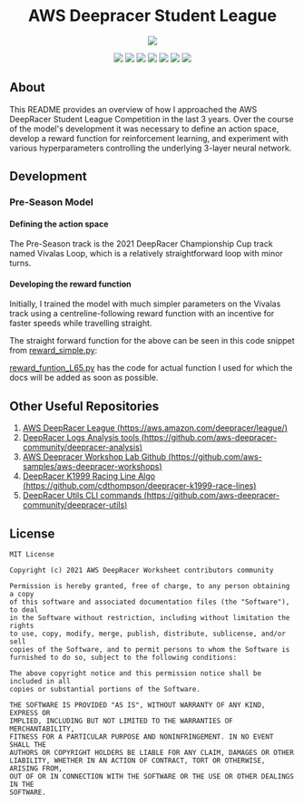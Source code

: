 <h1 align = center>AWS Deepracer Student League</h1>
<p align = center>
  <img src="https://miro.medium.com/max/1400/1*vYUuQ7LJlWAaiAYShMKmPw.png">
</p>
<p align = center>
  <img src="https://img.shields.io/badge/-Python-3776AB?logo=python&logoColor=white"/>
  <img src="https://img.shields.io/badge/-AWS-232F3E?logo=amazon-aws&logoColor=white"/>
  <img src="https://img.shields.io/badge/-VS%20code-blue??style=flat&logo=visualstudiocode"/>
  <img src="https://img.shields.io/badge/-Sublime%20Text-DB6204?logo=sublime-text&logoColor=white"/>
  <img src="https://img.shields.io/badge/-Atom-239120?logo=atom&logoColor=white"/>
  <img src="https://img.shields.io/badge/-Git-D51007?logo=git&logoColor=white"/>
  <img src="https://img.shields.io/badge/-GitHub-181717?logo=github&logoColor=white"/>
</p>

## About
This README provides an overview of how I approached the AWS DeepRacer Student League Competition in the last 3 years. Over the course of the model's development it was necessary to define an action space, develop a reward function for reinforcement learning, and experiment with various hyperparameters controlling the underlying 3-layer neural network.

## Development
### Pre-Season Model
#### Defining the action space
The Pre-Season track is the 2021 DeepRacer Championship Cup track named Vivalas Loop, which is a relatively straightforward loop with minor turns.

#### Developing the reward function
Initially, I trained the model with much simpler parameters on the Vivalas track using a centreline-following reward function with an incentive for faster speeds while travelling straight.

The straight forward function for the above can be seen in this code snippet from [reward_simple.py]():

[reward_funtion_L65.py](/src/reward_function_L65.py) has the code for actual function I used for which the docs will be added as soon as possible.

## Other Useful Repositories
1. [AWS DeepRacer League (https://aws.amazon.com/deepracer/league/)](https://aws.amazon.com/deepracer/league/)
2. [DeepRacer Logs Analysis tools (https://github.com/aws-deepracer-community/deepracer-analysis)](https://github.com/aws-deepracer-community/deepracer-analysis)
3. [AWS Deepracer Workshop Lab Github (https://github.com/aws-samples/aws-deepracer-workshops)](https://github.com/aws-samples/aws-deepracer-workshops)
4. [DeepRacer K1999 Racing Line Algo (https://github.com/cdthompson/deepracer-k1999-race-lines)](https://github.com/cdthompson/deepracer-k1999-race-lines)
5. [DeepRacer Utils CLI commands (https://github.com/aws-deepracer-community/deepracer-utils)](https://github.com/aws-deepracer-community/deepracer-utils)

## License
```
MIT License

Copyright (c) 2021 AWS DeepRacer Worksheet contributors community

Permission is hereby granted, free of charge, to any person obtaining a copy
of this software and associated documentation files (the "Software"), to deal
in the Software without restriction, including without limitation the rights
to use, copy, modify, merge, publish, distribute, sublicense, and/or sell
copies of the Software, and to permit persons to whom the Software is
furnished to do so, subject to the following conditions:

The above copyright notice and this permission notice shall be included in all
copies or substantial portions of the Software.

THE SOFTWARE IS PROVIDED "AS IS", WITHOUT WARRANTY OF ANY KIND, EXPRESS OR
IMPLIED, INCLUDING BUT NOT LIMITED TO THE WARRANTIES OF MERCHANTABILITY,
FITNESS FOR A PARTICULAR PURPOSE AND NONINFRINGEMENT. IN NO EVENT SHALL THE
AUTHORS OR COPYRIGHT HOLDERS BE LIABLE FOR ANY CLAIM, DAMAGES OR OTHER
LIABILITY, WHETHER IN AN ACTION OF CONTRACT, TORT OR OTHERWISE, ARISING FROM,
OUT OF OR IN CONNECTION WITH THE SOFTWARE OR THE USE OR OTHER DEALINGS IN THE
SOFTWARE.
```
